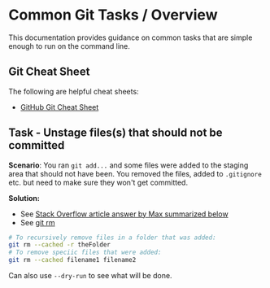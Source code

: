 # Common Git Tasks / Overview

This documentation provides guidance on common tasks that are simple enough to run on the command line.

## Git Cheat Sheet

The following are helpful cheat sheets:

* [GitHub Git Cheat Sheet](https://services.github.com/on-demand/downloads/github-git-cheat-sheet.pdf)

## Task - Unstage files(s) that should not be committed

**Scenario**:  You ran `git add...` and some files were added to the staging area that should not have been.
You removed the files, added to `.gitignore` etc. but need to make sure they won't get committed.

**Solution:**

* See [Stack Overflow article answer by Max summarized below](http://stackoverflow.com/questions/19730565/how-to-remove-files-from-git-staging-area)
* See [git rm](https://git-scm.com/docs/git-rm)

```bash
# To recursively remove files in a folder that was added:
git rm --cached -r theFolder
# To remove speciic files that were added:
git rm --cached filename1 filename2
```

Can also use `--dry-run` to see what will be done.
